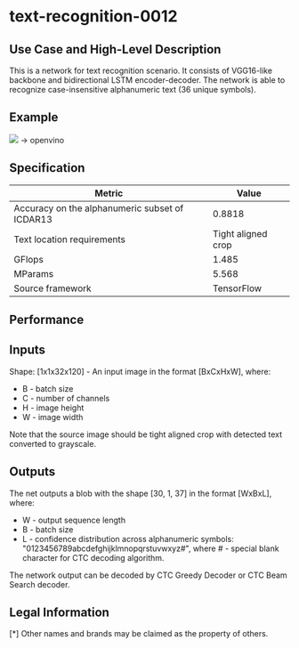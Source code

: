 # text-recognition-0012

## Use Case and High-Level Description

This is a network for text recognition scenario. It consists of VGG16-like backbone and bidirectional LSTM encoder-decoder.
The network is able to recognize case-insensitive alphanumeric text (36 unique symbols).

## Example

![](./openvino.jpg) -> openvino

## Specification

| Metric                                         | Value              |
|------------------------------------------------|--------------------|
| Accuracy on the alphanumeric subset of ICDAR13 | 0.8818             |
| Text location requirements                     | Tight aligned crop |
| GFlops                                         | 1.485              |
| MParams                                        | 5.568              |
| Source framework                               | TensorFlow         |

## Performance

## Inputs

Shape: [1x1x32x120] - An input image in the format [BxCxHxW],
where:
  - B - batch size
  - C - number of channels
  - H - image height
  - W - image width

Note that the source image should be tight aligned crop with detected text converted to grayscale.

## Outputs
The net outputs a blob with the shape [30, 1, 37] in the format [WxBxL],
where:
  - W - output sequence length
  - B - batch size
  - L - confidence distribution across alphanumeric symbols: "0123456789abcdefghijklmnopqrstuvwxyz#", where # - special blank character for CTC decoding algorithm.

The network output can be decoded by CTC Greedy Decoder or CTC Beam Search decoder.

## Legal Information
[*] Other names and brands may be claimed as the property of others.
